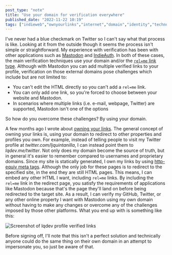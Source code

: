 ```yaml
---
post_type: "note" 
title: "Use your domain for verification everywhere"
published_date: "2022-11-22 10:19"
tags: ["indieweb","ownyourlinks","internet","domain","identity","technology","ownership"]
---
```


I've never had a blue checkmark on Twitter so I can't say what that process is like. Looking at it from the outside though it seems the process isn't simple or straightforward. My experience with verification has been with other applications such as [Mastodon](https://docs.joinmastodon.org/user/profile/#verification) and [IndieAuth](https://indieauth.com/). In both of these cases, the main verification techniques use your domain and/or the [`rel=me` link type](https://developer.mozilla.org/en-US/docs/Web/HTML/Link_types/me). Although with Mastodon you can add multiple verified links to your profile, verification on those external domains pose challenges which include but are not limited to:

- You can't edit the HTML directly so you can't add a `rel=me` link.
- You can only add one link, so you're forced to choose between your website and Mastodon.
- In scenarios where multiple links (i.e. e-mail, webpage, Twitter) are supported, Mastodon isn't one of the options

So how do you overcome these challenges? By using your domain. 

A few months ago I wrote about [owning your links](/posts/static-website-redirects). The general concept of owning your links is, using your domain to redirect to other properties and profiles you own. For example, instead of telling people to visit my Twitter profile at *twitter.com/ljquintanilla*, I can instead point them to *lqdev.me/twitter*. Not only does my domain become the source of truth, but in general it's easier to remember compared to usernames and proprietary domains. Since my site is statically generated, I own my links by using [http-equiv meta tags](https://developer.mozilla.org/en-US/docs/Web/HTML/Element/meta#attr-http-equiv). Although the only job for these pages is to redirect to the specified site, in the end they are still HTML pages. This means, I can embed any other HTML I want, including `rel=me` links. By including the `rel=me` link in the redirect page, you satisfy the requirements of applications like Mastodon because that's the page they'll land on before being redirected to the target site. As a result, I can verify my GitHub, Twitter, or any other online property I want with Mastodon using my own domain without having to make any changes or overcome any of the challenges imposed by those other platforms. What you end up with is something like this:

![Screenshot of lqdev profile verified links](/images/own-your-links-domain-verification/mastodon-profile-verified-links.png)

Before signing off, I'll note that this isn't a perfect solution and technically anyone could do the same thing on their own domain in an attempt to impersonate you, so just be aware of that.